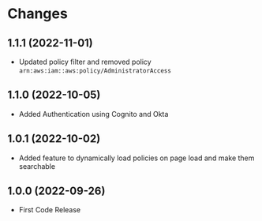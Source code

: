 # Changes

## 1.1.1 (2022-11-01)

- Updated policy filter and removed policy `arn:aws:iam::aws:policy/AdministratorAccess`

## 1.1.0 (2022-10-05)

- Added Authentication using Cognito and Okta

## 1.0.1 (2022-10-02)

- Added feature to dynamically load policies on page load and make them searchable

## 1.0.0 (2022-09-26)

- First Code Release